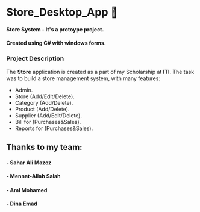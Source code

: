 # Store_Desktop_App 🏪

#### Store System - It's a protoype project. 
#### Created using C# with windows forms.


### Project Description
The **Store** application is created as a part of my Scholarship at **ITI**.
The task was to build a store management system, with many features:
- Admin.
- Store (Add/Edit/Delete).
- Category (Add/Delete).
- Product (Add/Delete).
- Supplier (Add/Edit/Delete).
- Bill for (Purchases&Sales).
- Reports for (Purchases&Sales).


## Thanks to my team:
 #### - Sahar Ali Mazoz
 #### - Mennat-Allah Salah
 #### - Aml Mohamed
 #### - Dina Emad 






